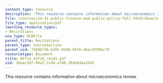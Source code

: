```yaml
---
content_type: resource
description: 'This resource contains information about microeconomics review. '
file: /courses/14-41-public-finance-and-public-policy-fall-2010/36aac3d708a32cd4af8830ab84aa1b43_MIT14_41F10_rec01.pdf
file_type: application/pdf
learning_resource_types:
- Recitations
ocw_type: OCWFile
parent_title: Recitations
parent_type: CourseSection
parent_uid: 7260bf36-bd91-0186-b5f6-ebacdf99bc79
resourcetype: Document
title: MIT14_41F10_rec01.pdf
uid: 36aac3d7-08a3-2cd4-af88-30ab84aa1b43
---
```

This resource contains information about microeconomics review. 

